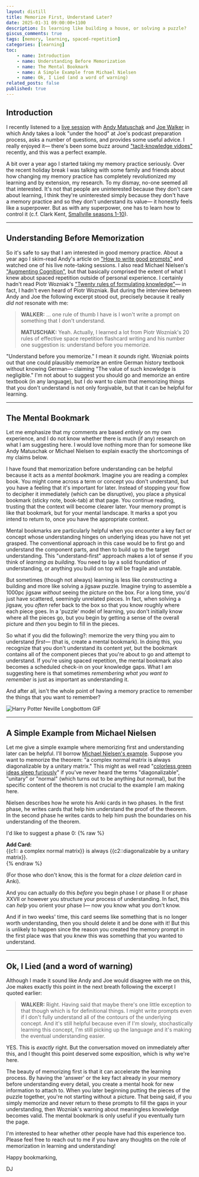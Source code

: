 ```yaml
---
layout: distill
title: Memorize First, Understand Later?
date: 2025-01-31 09:00:00+1100
description: Is learning like building a house, or solving a puzzle?
giscus_comments: true
tags: [memory, learning, spaced-repetition]
categories: [learning]
toc:
    - name: Introduction
    - name: Understanding Before Memorization
    - name: The Mental Bookmark
    - name: A Simple Example from Michael Nielsen
    - name: Ok, I Lied (and a word of warning)
related_posts: false
published: true
---
```


## Introduction
I recently listened to a [live session](https://www.youtube.com/watch?v=QTI69kKeaC4&t=4520s) with [Andy Matuschak](https://andymatuschak.org/) and [Joe Walker](https://josephnoelwalker.com/) in which Andy takes a look "under the hood" at Joe's podcast preparation process, asks a number of questions, and provides some useful advice. I really enjoyed it— there's been some buzz around ["tacit-knowledge vidoes"](https://www.lesswrong.com/posts/SXJGSPeQWbACveJhs/the-best-tacit-knowledge-videos-on-every-subject) recently, and this was a perfect example. 

A bit over a year ago I started taking my memory practice seriously. Over the recent holiday break I was talking with some family and friends about how changing my memory practice has completely revolutionized my learning and by extension, my research. To my dismay, no-one seemed all that interested. It's not that people are uninterested because they don't care about learning, I think they're uninterested simply because they don't have a memory practice and so they don't understand its value— it honestly feels like a superpower. But as with any superpower, one has to learn how to control it (c.f. Clark Kent, [Smallville seasons 1-10](https://www.imdb.com/title/tt0279600/)).

---

## Understanding Before Memorization
So it's safe to say that I am interested in good memory practice. About a year ago I skim-read Andy's article on ["How to write good prompts"](https://andymatuschak.org/prompts/) and watched one of his live note-taking sessions. I also read Michael Nielsen's ["Augmenting Cognition"](https://augmentingcognition.com/ltm.html), but that basically comprised the extent of what I knew about spaced repetition outside of personal experience. I certainly hadn't read Piotr Wozniak's ["Twenty rules of formulating knowledge"](https://www.supermemo.com/en/blog/twenty-rules-of-formulating-knowledge)— in fact, I hadn't even heard of Piotr Wozniak. But during the interview between Andy and Joe the following excerpt stood out, precisely because it really *did not* resonate with me:

> **WALKER:** ... one rule of thumb I have is I won't write a prompt on something that I don't understand. 
> 
> **MATUSCHAK:** Yeah. Actually, I learned a lot from Piotr Wozniak's 20 rules of effective space repetition flashcard writing and his number one suggestion is: understand before you memorize.

"Understand before you memorize." I mean it *sounds* right. Wozniak points out that one could plausibly memorize an entire German history textbook without knowing German— claiming "The value of such knowledge is negligible." I'm not about to suggest you should go and memorize an entire textbook (in any language), but I do want to claim that memorizing things that you don't understand is not only forgivable, but that it can be helpful for learning.

---

## The Mental Bookmark
Let me emphasize that my comments are based *entirely* on my own experience, and I do not know whether there is much (if any) research on what I am suggesting here. I would love nothing more than for someone like Andy Matuschak or Michael Nielsen to explain exactly the shortcomings of my claims below.

I have found that memorization before understanding can be helpful because it acts as a *mental bookmark*. Imagine you are reading a complex book. You might come across a term or concept you don't understand, but you have a feeling that it's important for later. Instead of stopping your flow to decipher it immediately (which can be disruptive), you place a physical bookmark (sticky note, book-tab) at that page. You continue reading, trusting that the context will become clearer later. Your memory prompt is like that bookmark, but for your mental landscape. It marks a spot you intend to return to, once you have the appropriate context.

Mental bookmarks are particularly helpful when you encounter a key fact or concept whose understanding hinges on underlying ideas you have not yet grasped. The conventional approach in this case would be to first go and understand the component parts, and then to build up to the target understanding.  This "understand-first" approach makes a lot of sense if you think of *learning as building*. You need to lay a solid foundation of understanding, or anything you build on top will be fragile and unstable.

But sometimes (though not always) learning is less like constructing a building and more like solving a jigsaw puzzle. Imagine trying to assemble a 1000pc jigsaw *without* seeing the picture on the box. For a long time, you'd just have scattered, seemingly unrelated pieces. In fact, when solving a jigsaw, you *often* refer back to the box so that you know roughly where each piece goes. In a 'puzzle' model of learning, you don't initially know where all the pieces go, but you begin by getting a sense of the overall picture and *then* you begin to fill in the pieces.

So what if you did the following?: memorize the very thing you aim to understand *first*— (that is, create a mental bookmark). In doing this, you recognize that you don't understand its content *yet*, but the bookmark contains all of the component pieces that you're about to go and attempt to understand. If you're using spaced repetition, the mental bookmark also becomes a scheduled check-in on your knowledge gaps. What I am suggesting here is that sometimes *remembering what you want to remember* is just as important as understanding it.

And after all, isn't the whole point of having a memory practice to remember the things that you want to remember?

![Harry Potter Neville Longbottom GIF](https://media1.tenor.com/m/s1c7kF_LE3QAAAAd/harry-potter-neville-longbottom.gif)

---

## A Simple Example from Michael Nielsen
Let me give a simple example where memorizing first and understanding later can be helpful. I'll borrow [Michael Nielsen's example](https://cognitivemedium.com/srs-mathematics). Suppose you want to memorize the theorem: "a complex normal matrix is always diagonalizable by a unitary matrix." This might as well read "[colorless green ideas sleep furiously](https://en.wikipedia.org/wiki/Colorless_green_ideas_sleep_furiously)" if you've never heard the terms "diagonalizable", "unitary" or "normal" (which turns out to be anything *but* normal), but the specific content of the theorem is not crucial to the example I am making here.

Nielsen describes how he wrote his Anki cards in two phases. In the first phase, he writes cards that help him understand the proof of the theorem. In the second phase he writes cards to help him push the boundaries on his understanding of the theorem. 

I'd like to suggest a phase 0: 
{% raw %}
<div class="anki-card-example">
<strong>Add Card:</strong> <br>
{{c1:: a complex normal matrix}} is always {{c2::diagonalizable by a unitary matrix}}.
</div>
{% endraw %}


(For those who don't know, this is the format for a *cloze deletion* card in Anki).

And you can actually do this *before* you begin phase I or phase II or phase XXVII or however you structure your process of understanding. In fact, this can *help* you orient your phase I— now you know what you don't know.

And if in two weeks' time, this card seems like something that is no longer worth understanding, then you should delete it and be done with it! But this is unlikely to happen since the reason you created the memory prompt in the first place was that you *knew* this was something that you wanted to understand.

---

## Ok, I Lied (and a word of warning)
Although I made it sound like Andy and Joe would disagree with me on this, Joe makes exactly this point in the next breath following the excerpt I quoted earlier:

> **WALKER:** Right. Having said that maybe there's one little exception to that though which is for definitional things. I might write prompts even if I don't fully understand all of the contours of the underlying concept. And it's still helpful because even if I'm slowly, stochastically learning this concept, I'm still picking up the language and it's making the eventual understanding easier.

YES. This is *exactly* right. But the conversation moved on immediately after this, and I thought this point deserved some exposition, which is why we're here.

The beauty of memorizing first is that it can accelerate the learning process. By having the 'answer' or the key fact already in your memory before understanding every detail, you create a mental hook for new information to attach to. When you later beginning putting the pieces of the puzzle together, you're not starting without a picture. That being said, if you simply memorize and never return to these prompts to fill the gaps in your understanding, then Wozniak's warning about meaningless knowledge becomes valid. The mental bookmark is only useful if you eventually turn the page.

I'm interested to hear whether other people have had this experience too. Please feel free to reach out to me if you have any thoughts on the role of memorization in learning and understanding!

Happy bookmarking,

DJ
